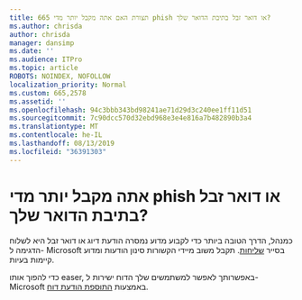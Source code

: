 ```yaml
---
title: 665 תצורת האם אתה מקבל יותר מדי phish או דואר זבל בתיבת הדואר שלך?
ms.author: chrisda
author: chrisda
manager: dansimp
ms.date: ''
ms.audience: ITPro
ms.topic: article
ROBOTS: NOINDEX, NOFOLLOW
localization_priority: Normal
ms.custom: 665,2578
ms.assetid: ''
ms.openlocfilehash: 94c3bbb343bd98241ae71d29d3c240ee1ff11d51
ms.sourcegitcommit: 7c90dcc570d32ebd968e3e4e816a7b482890b3a4
ms.translationtype: MT
ms.contentlocale: he-IL
ms.lasthandoff: 08/13/2019
ms.locfileid: "36391303"
---
```

# <a name="are-you-receiving-too-much-phish-or-spam-in-your-mailbox"></a>אתה מקבל יותר מדי phish או דואר זבל בתיבת הדואר שלך?

כמנהל, הדרך הטובה ביותר כדי לקבוע מדוע נמסרה הודעת דיוג או דואר זבל היא לשלוח הדגימה ל- Microsoft בסייר [שליחות](https://protection.office.com/reportsubmission). תקבל משוב מיידי הקשורות סינון הודעות ומדוע קיימות בעיות.

כדי להפוך אותו easer, באפשרותך לאפשר למשתמשים שלך הדוח ישירות ל- Microsoft באמצעות [התוספת הודעת דוח](https://appsource.microsoft.com/product/office/WA104381180?src=office&tab=Overview).
